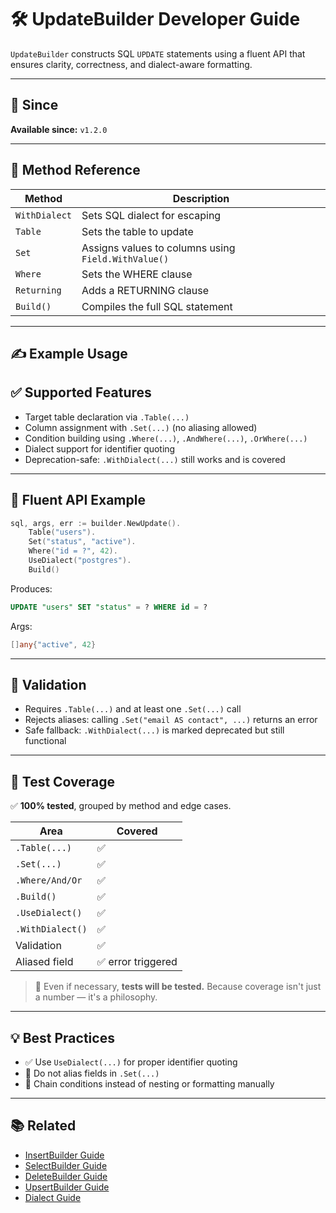 
# 🛠️ UpdateBuilder Developer Guide

`UpdateBuilder` constructs SQL `UPDATE` statements using a fluent API that ensures clarity, correctness, and dialect-aware formatting.

---

## 📆 Since

**Available since:** `v1.2.0`

---


## 🔧 Method Reference
| Method        | Description                                         |
|---------------|-----------------------------------------------------|
| `WithDialect` | Sets SQL dialect for escaping                       |
| `Table`       | Sets the table to update                            |
| `Set`         | Assigns values to columns using `Field.WithValue()` |
| `Where`       | Sets the WHERE clause                               |
| `Returning`   | Adds a RETURNING clause                             |
| `Build()`     | Compiles the full SQL statement                     |

---

## ✍️ Example Usage

## ✅ Supported Features

- Target table declaration via `.Table(...)`
- Column assignment with `.Set(...)` (no aliasing allowed)
- Condition building using `.Where(...)`, `.AndWhere(...)`, `.OrWhere(...)`
- Dialect support for identifier quoting
- Deprecation-safe: `.WithDialect(...)` still works and is covered

---

## 🧱 Fluent API Example

```go
sql, args, err := builder.NewUpdate().
    Table("users").
    Set("status", "active").
    Where("id = ?", 42).
    UseDialect("postgres").
    Build()
```

Produces:

```sql
UPDATE "users" SET "status" = ? WHERE id = ?
```

Args:

```go
[]any{"active", 42}
```

---

## 🔐 Validation

- Requires `.Table(...)` and at least one `.Set(...)` call
- Rejects aliases: calling `.Set("email AS contact", ...)` returns an error
- Safe fallback: `.WithDialect(...)` is marked deprecated but still functional

---

## 🧪 Test Coverage

✅ **100% tested**, grouped by method and edge cases.

| Area           | Covered |
|----------------|---------|
| `.Table(...)`  | ✅       |
| `.Set(...)`    | ✅       |
| `.Where/And/Or`| ✅       |
| `.Build()`     | ✅       |
| `.UseDialect()`| ✅       |
| `.WithDialect()`| ✅      |
| Validation     | ✅       |
| Aliased field  | ✅ error triggered |

> 🧪 Even if necessary, **tests will be tested.**
> Because coverage isn't just a number — it's a philosophy.

---

## 💡 Best Practices

- ✅ Use `UseDialect(...)` for proper identifier quoting
- 🚫 Do not alias fields in `.Set(...)`
- 📏 Chain conditions instead of nesting or formatting manually

---

## 📚 Related

* [InsertBuilder Guide](./insert_builder.md)
* [SelectBuilder Guide](./select_builder.md)
* [DeleteBuilder Guide](./delete_builder.md)
* [UpsertBuilder Guide](./upsert_builder_full_guide.md)
* [Dialect Guide](./dialect_engine.md)
